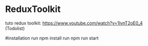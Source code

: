# ReduxToolkit
tuto redux toolkit: https://www.youtube.com/watch?v=1lvnT2oE0_4 (Todolist)

#installation
run npm install 
run npm run start
